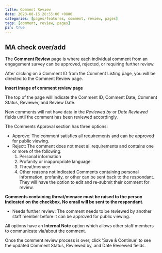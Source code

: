 ```yaml
---
title: Comment Review
date: 2023-08-15 20:55:00 +0800
categories: [pages/features, comment, review, pages]
tags: [comment, review, pages]
pin: true
---
```

## MA check over/add
The **Comment Review** page is where each individual comment from an engagement survey can be approved, rejected, or requiring further review.  

After clicking on a Comment ID from the Comment Listing page, you will be directed to the Comment Review page.  

**insert image of comment review page**  

The top of the page will indicate the Comment ID, Comment Date, Comment Status, Reviewer, and Review Date.  

New comments will not have data in the *Reviewed by* or *Date Reviewed* fields until the comment has been reviewed accordingly.  

The Comments Approval section has three options:
- Approve: The comment satisfies all requirements and can be approved for public viewing.
- Reject: The comment does not meet all requirements and contains one or more of the following:
    1. Personal information
    2. Profanity or inappropriate language
    3. Threat/menace
    4. Other reasons not indicated
Comments containing personal information, profanity, or other can be sent back to the respondant. They will have the option to edit and re-submit their comment for review.

**Comments containing threat/menace must be raised to the person indicated on the checkbox. No email will be sent to the respondant.**

- Needs further review: The comment needs to be reviewed by another staff member before it can be approved for public viewing.

All options have an **Internal Note** option which allows other staff members to communicate via/about the comment.  

Once the comment review process is over, click 'Save & Continue' to see the updated Comment Status, Reviewed by, and Date Reviewed fields. 

